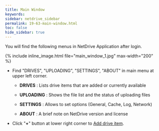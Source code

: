 ```yaml
---
title: Main Window
keywords:
sidebar: netdrive_sidebar
permalink: 19-63-main-window.html
toc: false
hide_sidebar: true
---
```


You will find the following menus in NetDrive Application after login.


{% include inline_image.html file="main_window_1.jpg" max-width="200" %}


- Find "DRIVES", "UPLOADING", "SETTINGS", "ABOUT" in main menu at upper left corner.
 
    - **DRIVES** : Lists drive items that are added or currently available

    - **UPLOADING** : Shows the file list and the status of uploading files

    - **SETTINGS** : Allows to set options (General, Cache, Log, Network)

    - **ABOUT** : A brief note on NetDrive version and license

- Click "**+**" button at lower right corner to [Add drive item](../add-configure-drive).

